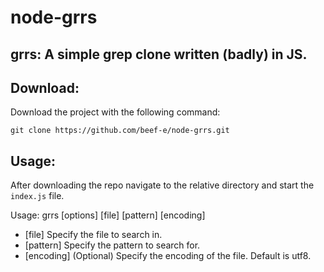 # node-grrs

## grrs: A simple grep clone written (badly) in JS.

## Download:

Download the project with the following command:

`git clone https://github.com/beef-e/node-grrs.git`

## Usage:

After downloading the repo navigate to the relative directory and start the `index.js` file.

Usage: grrs [options] [file] [pattern] [encoding]

- [file] Specify the file to search in.
- [pattern] Specify the pattern to search for.
- [encoding] (Optional) Specify the encoding of the file. Default is utf8.
